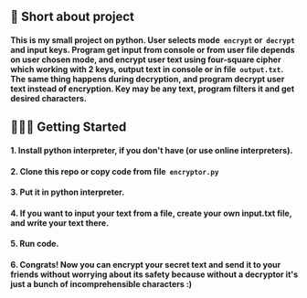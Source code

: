 ## 📜 Short about project
#### This is my small project on python. User selects mode &nbsp;**<code>encrypt</code>** or &nbsp;**<code>decrypt</code>** and input keys. Program get input from console or from user file depends on user chosen mode, and encrypt user text using four-square cipher which working with 2 keys, output text in console or in file &nbsp;**<code>output.txt</code>**. The same thing happens during decryption, and program decrypt user text instead of encryption. Key may be any text, program filters it and get desired characters.

## 👨🏻‍💻 Getting Started
#### 1. Install python interpreter, if you don't have (or use online interpreters).
#### 2. Clone this repo or copy code from file &nbsp;**<code>encryptor.py</code>**
#### 3. Put it in python interpreter.
#### 4. If you want to input your text from a file, create your own input.txt file, and write your text there.
#### 5. Run code.
#### 6. Congrats! Now you can encrypt your secret text and send it to your friends without worrying about its safety because without a decryptor it's just a bunch of incomprehensible characters :)
